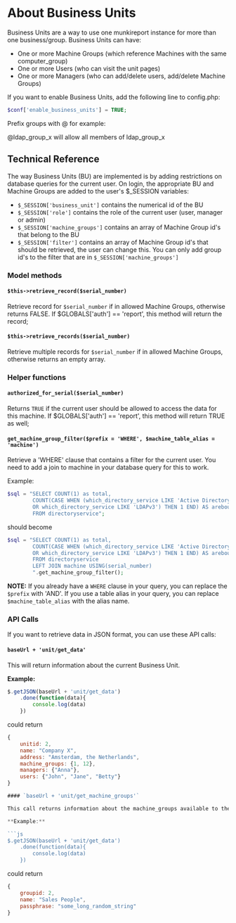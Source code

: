 # About Business Units

Business Units are a way to use one munkireport instance for more than one business/group. Business Units can have:

* One or more Machine Groups (which reference Machines with the same computer_group)
* One or more Users (who can visit the unit pages)
* One or more Managers (who can add/delete users, add/delete Machine Groups)

If you want to enable Business Units, add the following line to config.php:

```php
$conf['enable_business_units'] = TRUE;
```

Prefix groups with @ for example:

@ldap_group_x will allow all members of ldap_group_x

## Technical Reference

The way Business Units (BU) are implemented is by adding restrictions on database queries for the current user. On login, the appropriate BU and Machine Groups are added to the user's $_SESSION variables:

* `$_SESSION['business_unit']` contains the numerical id of the BU
* `$_SESSION['role']` contains the role of the current user (user, manager or admin)
* `$_SESSION['machine_groups']` contains an array of Machine Group id's that belong to the BU
* `$_SESSION['filter']` contains an array of Machine Group id's that should be retrieved, the user can change this. You can only add group id's to the filter that are in `$_SESSION['machine_groups']`

### Model methods

#### `$this->retrieve_record($serial_number)`

Retrieve record for `$serial_number` if in allowed Machine Groups, otherwise returns FALSE.
If $GLOBALS['auth'] == 'report', this method will return the record;

#### `$this->retrieve_records($serial_number)`

Retrieve multiple records for `$serial_number` if in allowed Machine Groups, otherwise returns an empty array.


### Helper functions

#### `authorized_for_serial($serial_number)`

Returns `TRUE` if the current user should be allowed to access the data for this machine.
If $GLOBALS['auth'] == 'report', this method will return TRUE as well;

#### `get_machine_group_filter($prefix = 'WHERE', $machine_table_alias = 'machine')`

Retrieve a 'WHERE' clause that contains a filter for the current user. You need to add a join to machine in your database query for this to work.

Example:

```php
$sql = "SELECT COUNT(1) as total,
		COUNT(CASE WHEN (which_directory_service LIKE 'Active Directory'
		OR which_directory_service LIKE 'LDAPv3') THEN 1 END) AS arebound
		FROM directoryservice";
```

should become

```php
$sql = "SELECT COUNT(1) as total,
		COUNT(CASE WHEN (which_directory_service LIKE 'Active Directory'
		OR which_directory_service LIKE 'LDAPv3') THEN 1 END) AS arebound
		FROM directoryservice
		LEFT JOIN machine USING(serial_number)
		".get_machine_group_filter();
```

**NOTE:** If you already have a `WHERE` clause in your query, you can replace the `$prefix` with 'AND'. If you use a table alias in your query, you can replace `$machine_table_alias` with the alias name.				


### API Calls

If you want to retrieve data in JSON format, you can use these API calls:

#### `baseUrl + 'unit/get_data'`

This will return information about the current Business Unit.

**Example:**

```js
$.getJSON(baseUrl + 'unit/get_data')
	.done(function(data){
		console.log(data)
	})
```

could return

```js
{
	unitid: 2,
	name: "Company X",
	address: "Amsterdam, the Netherlands",
	machine_groups: {1, 12},
	managers: {"Anna"},
	users: {"John", "Jane", "Betty"}
}

#### `baseUrl + 'unit/get_machine_groups'`

This call returns information about the machine_groups available to the current user.

**Example:**

```js
$.getJSON(baseUrl + 'unit/get_data')
	.done(function(data){
		console.log(data)
	})
```

could return

```js
{
	groupid: 2,
	name: "Sales People",
	passphrase: "some_long_random_string"
}
```
